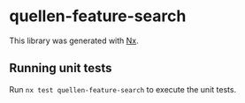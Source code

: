 # quellen-feature-search

This library was generated with [Nx](https://nx.dev).

## Running unit tests

Run `nx test quellen-feature-search` to execute the unit tests.
